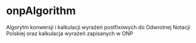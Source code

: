 # onpAlgorithm
Algorytm konwersji i kalkulacji wyrażeń postfixowych do Odwrotnej Notacji Polskiej oraz kalkulacja wyrażeń zapisanych w ONP

